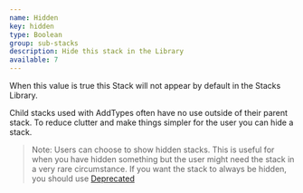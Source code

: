 ```yaml
---
name: Hidden
key: hidden
type: Boolean
group: sub-stacks
description: Hide this stack in the Library
available: 7
---
```



When this value is true this Stack will not appear by default in the Stacks Library.

Child stacks used with AddTypes often have no use outside of their parent stack. To reduce clutter and make things simpler for the user you can hide a stack.

> Note:  Users can choose to show hidden stacks.  This is useful for when you have hidden something but the user might need the stack in a very rare circumstance.  If you want the stack to always be hidden, you should use [Deprecated](deprecated.html)
